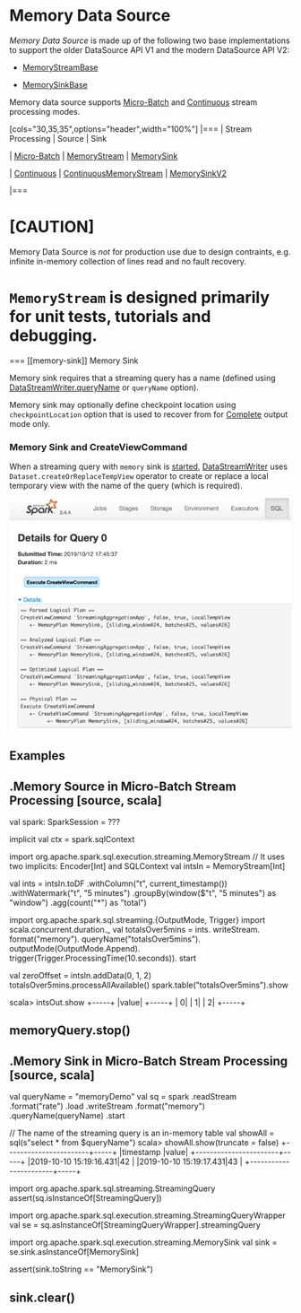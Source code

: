 # Memory Data Source

*Memory Data Source* is made up of the following two base implementations to support the older DataSource API V1 and the modern DataSource API V2:

* [MemoryStreamBase](MemoryStreamBase.md)

* [MemorySinkBase](MemorySinkBase.md)

Memory data source supports [Micro-Batch](../../micro-batch-stream-processing.md) and [Continuous](../../continuous-stream-processing.md) stream processing modes.

[cols="30,35,35",options="header",width="100%"]
|===
| Stream Processing
| Source
| Sink

| [Micro-Batch](../../micro-batch-stream-processing.md)
| [MemoryStream](MemoryStream.md)
| [MemorySink](MemorySink.md)

| [Continuous](../../continuous-stream-processing.md)
| [ContinuousMemoryStream](ContinuousMemoryStream.md)
| [MemorySinkV2](MemorySinkV2.md)

|===

[CAUTION]
====
Memory Data Source is *not* for production use due to design contraints, e.g. infinite in-memory collection of lines read and no fault recovery.

`MemoryStream` is designed primarily for unit tests, tutorials and debugging.
====

=== [[memory-sink]] Memory Sink

Memory sink requires that a streaming query has a name (defined using [DataStreamWriter.queryName](../../DataStreamWriter.md#queryName) or `queryName` option).

Memory sink may optionally define checkpoint location using `checkpointLocation` option that is used to recover from for [Complete](../../OutputMode.md#Complete) output mode only.

### Memory Sink and CreateViewCommand

When a streaming query with `memory` sink is [started](../../DataStreamWriter.md#start), [DataStreamWriter](../../DataStreamWriter.md) uses `Dataset.createOrReplaceTempView` operator to create or replace a local temporary view with the name of the query (which is required).

![Memory Sink and CreateViewCommand](../../images/memory-sink-webui-createviewcommand.png)

## Examples

.Memory Source in Micro-Batch Stream Processing
[source, scala]
----
val spark: SparkSession = ???

implicit val ctx = spark.sqlContext

import org.apache.spark.sql.execution.streaming.MemoryStream
// It uses two implicits: Encoder[Int] and SQLContext
val intsIn = MemoryStream[Int]

val ints = intsIn.toDF
  .withColumn("t", current_timestamp())
  .withWatermark("t", "5 minutes")
  .groupBy(window($"t", "5 minutes") as "window")
  .agg(count("*") as "total")

import org.apache.spark.sql.streaming.{OutputMode, Trigger}
import scala.concurrent.duration._
val totalsOver5mins = ints.
  writeStream.
  format("memory").
  queryName("totalsOver5mins").
  outputMode(OutputMode.Append).
  trigger(Trigger.ProcessingTime(10.seconds)).
  start

val zeroOffset = intsIn.addData(0, 1, 2)
totalsOver5mins.processAllAvailable()
spark.table("totalsOver5mins").show

scala> intsOut.show
+-----+
|value|
+-----+
|    0|
|    1|
|    2|
+-----+

memoryQuery.stop()
----

.Memory Sink in Micro-Batch Stream Processing
[source, scala]
----
val queryName = "memoryDemo"
val sq = spark
  .readStream
  .format("rate")
  .load
  .writeStream
  .format("memory")
  .queryName(queryName)
  .start

// The name of the streaming query is an in-memory table
val showAll = sql(s"select * from $queryName")
scala> showAll.show(truncate = false)
+-----------------------+-----+
|timestamp              |value|
+-----------------------+-----+
|2019-10-10 15:19:16.431|42   |
|2019-10-10 15:19:17.431|43   |
+-----------------------+-----+

import org.apache.spark.sql.streaming.StreamingQuery
assert(sq.isInstanceOf[StreamingQuery])

import org.apache.spark.sql.execution.streaming.StreamingQueryWrapper
val se = sq.asInstanceOf[StreamingQueryWrapper].streamingQuery

import org.apache.spark.sql.execution.streaming.MemorySink
val sink = se.sink.asInstanceOf[MemorySink]

assert(sink.toString == "MemorySink")

sink.clear()
----
